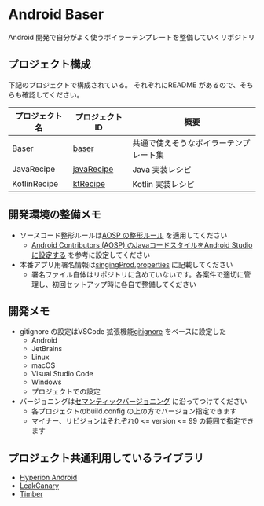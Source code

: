# Android Baser
Android 開発で自分がよく使うボイラーテンプレートを整備していくリポジトリ


## プロジェクト構成
下記のプロジェクトで構成されている。
それぞれにREADME があるので、そちらも確認してください。

プロジェクト名 | プロジェクトID | 概要
--- | --- | ---
Baser | [baser](./baser) | 共通で使えそうなボイラーテンプレート集
JavaRecipe | [javaRecipe](./javarecipe) | Java 実装レシピ
KotlinRecipe | [ktRecipe](./ktrecipe) | Kotlin 実装レシピ


## 開発環境の整備メモ
* ソースコード整形ルールは[AOSP の整形ルール](https://github.com/aosp-mirror/platform_development/blob/master/ide/intellij/codestyles/AndroidStyle.xml) を適用してください
    * [Android Contributors (AOSP) のJavaコードスタイルをAndroid Studioに設定する](https://qiita.com/kafumi/items/637439abaeed348550f0) を参考に設定してください
* 本番アプリ用署名情報は[singingProd.properties](./singingProd.properties) に記載してください
    * 署名ファイル自体はリポジトリに含めていないです。各案件で適切に管理し、初回セットアップ時に各自で整備してください


## 開発メモ
* gitignore の設定はVSCode 拡張機能[gitignore](https://marketplace.visualstudio.com/items?itemName=codezombiech.gitignore) をベースに設定した
    * Android
    * JetBrains
    * Linux
    * macOS
    * Visual Studio Code
    * Windows
    * プロジェクトでの設定
* バージョニングは[セマンティックバージョニング](https://semver.org/lang/ja) に沿ってつけてください
    * 各プロジェクトのbuild.config の上の方でバージョン指定できます
    * マイナー、リビジョンはそれぞれ0 <= version <= 99 の範囲で指定できます


## プロジェクト共通利用しているライブラリ
* [Hyperion Android](https://github.com/willowtreeapps/Hyperion-Android)
* [LeakCanary](https://github.com/square/leakcanary)
* [Timber](https://github.com/JakeWharton/timber)

